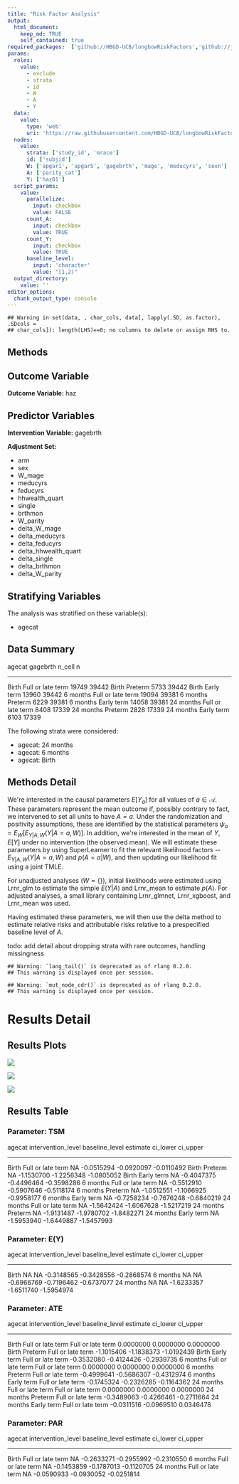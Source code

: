 ```yaml
---
title: "Risk Factor Analysis"
output: 
  html_document:
    keep_md: TRUE
    self_contained: true
required_packages:  ['github://HBGD-UCB/longbowRiskFactors','github://jeremyrcoyle/skimr@vector_types', 'github://tlverse/delayed']
params:
  roles:
    value:
      - exclude
      - strata
      - id
      - W
      - A
      - Y
  data: 
    value: 
      type: 'web'
      uri: 'https://raw.githubusercontent.com/HBGD-UCB/longbowRiskFactors/master/inst/sample_data/birthwt_data.rdata'
  nodes:
    value:
      strata: ['study_id', 'mrace']
      id: ['subjid']
      W: ['apgar1', 'apgar5', 'gagebrth', 'mage', 'meducyrs', 'sexn']
      A: ['parity_cat']
      Y: ['haz01']
  script_params:
    value:
      parallelize:
        input: checkbox
        value: FALSE
      count_A:
        input: checkbox
        value: TRUE
      count_Y:
        input: checkbox
        value: TRUE        
      baseline_level:
        input: 'character'
        value: "[1,2)"
  output_directory:
    value: ''
editor_options: 
  chunk_output_type: console
---
```







```
## Warning in set(data, , char_cols, data[, lapply(.SD, as.factor), .SDcols =
## char_cols]): length(LHS)==0; no columns to delete or assign RHS to.
```

## Methods
## Outcome Variable

**Outcome Variable:** haz

## Predictor Variables

**Intervention Variable:** gagebrth

**Adjustment Set:**

* arm
* sex
* W_mage
* meducyrs
* feducyrs
* hhwealth_quart
* single
* brthmon
* W_parity
* delta_W_mage
* delta_meducyrs
* delta_feducyrs
* delta_hhwealth_quart
* delta_single
* delta_brthmon
* delta_W_parity

## Stratifying Variables

The analysis was stratified on these variable(s):

* agecat

## Data Summary

agecat      gagebrth             n_cell       n
----------  ------------------  -------  ------
Birth       Full or late term     19749   39442
Birth       Preterm                5733   39442
Birth       Early term            13960   39442
6 months    Full or late term     19094   39381
6 months    Preterm                6229   39381
6 months    Early term            14058   39381
24 months   Full or late term      8408   17339
24 months   Preterm                2828   17339
24 months   Early term             6103   17339


The following strata were considered:

* agecat: 24 months
* agecat: 6 months
* agecat: Birth



## Methods Detail

We're interested in the causal parameters $E[Y_a]$ for all values of $a \in \mathcal{A}$. These parameters represent the mean outcome if, possibly contrary to fact, we intervened to set all units to have $A=a$. Under the randomization and positivity assumptions, these are identified by the statistical parameters $\psi_a=E_W[E_{Y|A,W}(Y|A=a,W)]$.  In addition, we're interested in the mean of $Y$, $E[Y]$ under no intervention (the observed mean). We will estimate these parameters by using SuperLearner to fit the relevant likelihood factors -- $E_{Y|A,W}(Y|A=a,W)$ and $p(A=a|W)$, and then updating our likelihood fit using a joint TMLE.

For unadjusted analyses ($W=\{\}$), initial likelihoods were estimated using Lrnr_glm to estimate the simple $E(Y|A)$ and Lrnr_mean to estimate $p(A)$. For adjusted analyses, a small library containing Lrnr_glmnet, Lrnr_xgboost, and Lrnr_mean was used.

Having estimated these parameters, we will then use the delta method to estimate relative risks and attributable risks relative to a prespecified baseline level of $A$.

todo: add detail about dropping strata with rare outcomes, handling missingness



```
## Warning: `lang_tail()` is deprecated as of rlang 0.2.0.
## This warning is displayed once per session.
```

```
## Warning: `mut_node_cdr()` is deprecated as of rlang 0.2.0.
## This warning is displayed once per session.
```




# Results Detail

## Results Plots
![](/tmp/be6db138-a706-4ca5-bda4-fe4652c824e7/768bf758-19f0-465a-8e4d-6c596ebfc590/REPORT_files/figure-html/plot_tsm-1.png)<!-- -->



![](/tmp/be6db138-a706-4ca5-bda4-fe4652c824e7/768bf758-19f0-465a-8e4d-6c596ebfc590/REPORT_files/figure-html/plot_ate-1.png)<!-- -->



![](/tmp/be6db138-a706-4ca5-bda4-fe4652c824e7/768bf758-19f0-465a-8e4d-6c596ebfc590/REPORT_files/figure-html/plot_par-1.png)<!-- -->

## Results Table

### Parameter: TSM


agecat      intervention_level   baseline_level      estimate     ci_lower     ci_upper
----------  -------------------  ---------------  -----------  -----------  -----------
Birth       Full or late term    NA                -0.0515294   -0.0920097   -0.0110492
Birth       Preterm              NA                -1.1530700   -1.2256348   -1.0805052
Birth       Early term           NA                -0.4047375   -0.4496464   -0.3598286
6 months    Full or late term    NA                -0.5512910   -0.5907646   -0.5118174
6 months    Preterm              NA                -1.0512551   -1.1066925   -0.9958177
6 months    Early term           NA                -0.7258234   -0.7676248   -0.6840219
24 months   Full or late term    NA                -1.5642424   -1.6067628   -1.5217219
24 months   Preterm              NA                -1.9131487   -1.9780702   -1.8482271
24 months   Early term           NA                -1.5953940   -1.6449887   -1.5457993


### Parameter: E(Y)


agecat      intervention_level   baseline_level      estimate     ci_lower     ci_upper
----------  -------------------  ---------------  -----------  -----------  -----------
Birth       NA                   NA                -0.3148565   -0.3428556   -0.2868574
6 months    NA                   NA                -0.6966769   -0.7196462   -0.6737077
24 months   NA                   NA                -1.6233357   -1.6511740   -1.5954974


### Parameter: ATE


agecat      intervention_level   baseline_level         estimate     ci_lower     ci_upper
----------  -------------------  ------------------  -----------  -----------  -----------
Birth       Full or late term    Full or late term     0.0000000    0.0000000    0.0000000
Birth       Preterm              Full or late term    -1.1015406   -1.1838373   -1.0192439
Birth       Early term           Full or late term    -0.3532080   -0.4124426   -0.2939735
6 months    Full or late term    Full or late term     0.0000000    0.0000000    0.0000000
6 months    Preterm              Full or late term    -0.4999641   -0.5686307   -0.4312974
6 months    Early term           Full or late term    -0.1745324   -0.2326285   -0.1164362
24 months   Full or late term    Full or late term     0.0000000    0.0000000    0.0000000
24 months   Preterm              Full or late term    -0.3489063   -0.4266461   -0.2711664
24 months   Early term           Full or late term    -0.0311516   -0.0969510    0.0346478


### Parameter: PAR


agecat      intervention_level   baseline_level      estimate     ci_lower     ci_upper
----------  -------------------  ---------------  -----------  -----------  -----------
Birth       Full or late term    NA                -0.2633271   -0.2955992   -0.2310550
6 months    Full or late term    NA                -0.1453859   -0.1787013   -0.1120705
24 months   Full or late term    NA                -0.0590933   -0.0930052   -0.0251814
